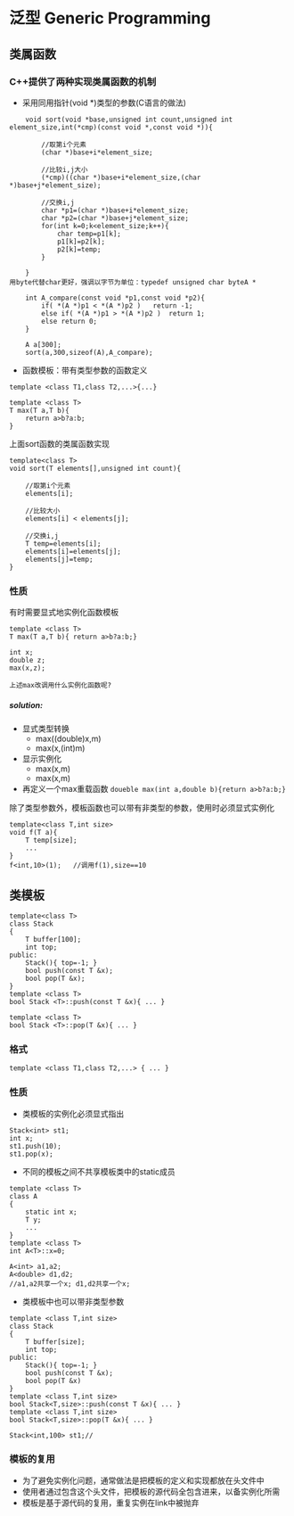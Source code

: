 # 泛型 Generic Programming  
## 类属函数  
### C++提供了两种实现类属函数的机制
+ 采用同用指针(void *)类型的参数(C语言的做法)
```
    void sort(void *base,unsigned int count,unsigned int element_size,int(*cmp)(const void *,const void *)){

        //取第i个元素
        (char *)base+i*element_size;

        //比较i,j大小
        (*cmp)((char *)base+i*element_size,(char *)base+j*element_size);

        //交换i,j
        char *p1=(char *)base+i*element_size;
        char *p2=(char *)base+j*element_size;
        for(int k=0;k<element_size;k++){
            char temp=p1[k];
            p1[k]=p2[k];
            p2[k]=temp;
        }

    }
用byte代替char更好，强调以字节为单位：typedef unsigned char byteA *

    int A_compare(const void *p1,const void *p2){
        if( *(A *)p1 < *(A *)p2 )   return -1;
        else if( *(A *)p1 > *(A *)p2 )  return 1;
        else return 0;
    }

    A a[300];
    sort(a,300,sizeof(A),A_compare);
```
+ 函数模板：带有类型参数的函数定义
```
template <class T1,class T2,...>{...}

template <class T>
T max(T a,T b){
    return a>b?a:b;
}
```
上面sort函数的类属函数实现
```
template<class T>
void sort(T elements[],unsigned int count){
    
    //取第i个元素
    elements[i];

    //比较大小
    elements[i] < elements[j];

    //交换i,j
    T temp=elements[i];
    elements[i]=elements[j];
    elements[j]=temp;
}
```
### 性质
有时需要显式地实例化函数模板
```
template <class T>
T max(T a,T b){ return a>b?a:b;}

int x;
double z;
max(x,z);

上述max改调用什么实例化函数呢?
```
#####  solution:
+ 显式类型转换
    * max((double)x,m)
    * max(x,(int)m)
+ 显示实例化
    * max<double>(x,m)
    * max<int>(x,m)
+ 再定义一个max重载函数
`doueble max(int a,double b){return a>b?a:b;}`
  
除了类型参数外，模板函数也可以带有非类型的参数，使用时必须显式实例化
```
template<class T,int size>
void f(T a){
    T temp[size];
    ...
}
f<int,10>(1);   //调用f(1),size==10
```
## 类模板
```
template<class T>
class Stack
{
    T buffer[100];
    int top;
public:
    Stack(){ top=-1; }
    bool push(const T &x);
    bool pop(T &x);
}
template <class T>
bool Stack <T>::push(const T &x){ ... }

template <class T>
bool Stack <T>::pop(T &x){ ... }
```
### 格式
```
template <class T1,class T2,...> { ... }
```
### 性质
+ 类模板的实例化必须显式指出
```
Stack<int> st1;
int x;
st1.push(10);
st1.pop(x);
```
+ 不同的模板之间不共享模板类中的static成员
```
template <class T>
class A
{
    static int x;
    T y;
    ...
}
template <class T> 
int A<T>::x=0;

A<int> a1,a2;
A<double> d1,d2;
//a1,a2共享一个x; d1,d2共享一个x;
```
+ 类模板中也可以带非类型参数
```
template <class T,int size>
class Stack
{
    T buffer[size];
    int top;
public:
    Stack(){ top=-1; }
    bool push(const T &x);
    bool pop(T &x)
}
template <class T,int size>
bool Stack<T,size>::push(const T &x){ ... }
template <class T,int size>
bool Stack<T,size>::pop(T &x){ ... }

Stack<int,100> st1;//
```
### 模板的复用
+ 为了避免实例化问题，通常做法是把模板的定义和实现都放在头文件中
+ 使用者通过包含这个头文件，把模板的源代码全包含进来，以备实例化所需 
+ 模板是基于源代码的复用，重复实例在link中被抛弃